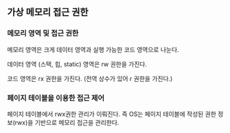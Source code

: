 ## 가상 메모리 접근 권한

### 메모리 영역 및 접근 권한

메모리 영역은 크게 데이터 영역과 실행 가능한 코드 영역으로 나눈다.

데이터 영역 (스택, 힙, static) 영역은 rw 권한을 가진다.

코드 영역은 rx 권한을 가진다. (전역 상수가 있어 r 권한을 가진다.)

### 페이지 테이블을 이용한 접근 제어

페이지 테이블에서 rwx권한 관리가 이뤄진다. 즉 OS는 페이지 테이블에 작성된 권한 정보(rwx)을 기반으로 메모리 접근을 관리한다.
